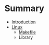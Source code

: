 # Summary

* [Introduction](README.md)
* [Linux](linux.md)
   * [Makefile](makefile.md)
   * Library

